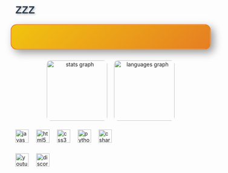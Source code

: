 <h2 align="left" style="font-family: 'Arial', sans-serif; color: #2c3e50; font-size: 2em; font-weight: bold; text-shadow: 2px 2px 5px rgba(0, 0, 0, 0.3);">ZZZ</h2>

<div style="background: linear-gradient(135deg, #f1c40f, #e67e22); padding: 30px; border-radius: 15px; border: 2px solid #e67e22; max-width: 600px; box-shadow: 8px 8px 20px rgba(0, 0, 0, 0.4); transform: scale(1.05); transition: transform 0.3s ease-in-out;">
</div>

<div align="center" style="margin-top: 30px;">
  <img src="https://github-readme-stats.vercel.app/api?username=zpossesive&hide_title=false&hide_rank=false&show_icons=true&include_all_commits=true&count_private=true&disable_animations=false&theme=dracula&locale=en&hide_border=true" height="160" alt="stats graph" style="border-radius: 10px; transition: transform 0.3s ease;">
  <img src="https://github-readme-stats.vercel.app/api/top-langs?username=zpossesive&locale=en&hide_title=false&layout=compact&card_width=320&langs_count=5&theme=dracula&hide_border=true" height="160" alt="languages graph" style="border-radius: 10px; margin-left: 15px; transition: transform 0.3s ease;">
</div>

<div align="left" style="margin-top: 20px;">
  <img src="https://cdn.jsdelivr.net/gh/devicons/devicon/icons/javascript/javascript-original.svg" height="35" alt="javascript logo" style="transition: transform 0.3s ease;"/>
  <img width="12" />
  <img src="https://cdn.jsdelivr.net/gh/devicons/devicon/icons/html5/html5-original.svg" height="35" alt="html5 logo" style="transition: transform 0.3s ease;" />
  <img width="12" />
  <img src="https://cdn.jsdelivr.net/gh/devicons/devicon/icons/css3/css3-original.svg" height="35" alt="css3 logo" style="transition: transform 0.3s ease;" />
  <img width="12" />
  <img src="https://cdn.jsdelivr.net/gh/devicons/devicon/icons/python/python-original.svg" height="35" alt="python logo" style="transition: transform 0.3s ease;" />
  <img width="12" />
  <img src="https://cdn.jsdelivr.net/gh/devicons/devicon/icons/csharp/csharp-original.svg" height="35" alt="csharp logo" style="transition: transform 0.3s ease;" />
</div>

<div align="left" style="margin-top: 25px;">
  <img src="https://img.shields.io/static/v1?message=Youtube&logo=youtube&label=&color=FF0000&logoColor=white&labelColor=&style=for-the-badge" height="35" alt="youtube logo" style="transition: transform 0.3s ease;"/>
  <img width="12" />
  <img src="https://img.shields.io/static/v1?message=Discord&logo=discord&label=&color=7289DA&logoColor=white&labelColor=&style=for-the-badge" height="35" alt="discord logo" style="transition: transform 0.3s ease;"/>
</div>

<style>
  img:hover {
    transform: scale(1.1);
    cursor: pointer;
  }
  div:hover {
    transform: scale(1.05);
  }
</style>

###
